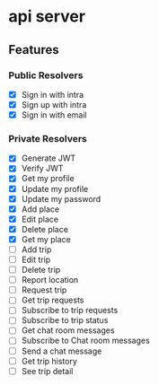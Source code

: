 # api server

## Features

### Public Resolvers

- [x] Sign in with intra
- [x] Sign up with intra
- [x] Sign in with email

### Private Resolvers

- [x] Generate JWT
- [x] Verify JWT
- [x] Get my profile
- [x] Update my profile
- [x] Update my password
- [x] Add place
- [x] Edit place
- [x] Delete place
- [x] Get my place
- [ ] Add trip
- [ ] Edit trip
- [ ] Delete trip
- [ ] Report location
- [ ] Request trip
- [ ] Get trip requests
- [ ] Subscribe to trip requests
- [ ] Subscribe to trip status
- [ ] Get chat room messages
- [ ] Subscribe to Chat room messages
- [ ] Send a chat message
- [ ] Get trip history
- [ ] See trip detail
